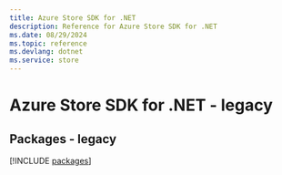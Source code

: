 ```yaml
---
title: Azure Store SDK for .NET
description: Reference for Azure Store SDK for .NET
ms.date: 08/29/2024
ms.topic: reference
ms.devlang: dotnet
ms.service: store
---
```

# Azure Store SDK for .NET - legacy
## Packages - legacy
[!INCLUDE [packages](store-index.md)]